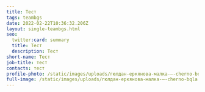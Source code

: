 ```yaml
---
title: Тест
tags: teambgs
date: 2022-02-22T10:36:32.206Z
layout: single-teambgs.html
seo:
  twitter:card: summary
  title: Тест
  description: Тест
short-name: Тест
job-title: тест
contacts: тест
profile-photo: /static/images/uploads/гюлдан-еркянова-малка-–-cherno-bqla.jpg
full-image: /static/images/uploads/гюлдан-еркянова-малка-–-cherno-bqla.jpg
---
```


